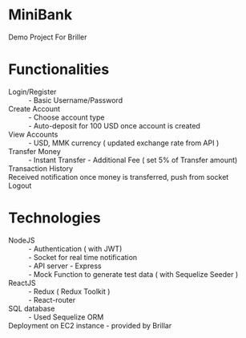 # MiniBank

Demo Project For Briller 

# Functionalities 
<dl>
<dt>Login/Register</dt>
<dd>- Basic Username/Password</dd>
<dt>Create Account</dt>
<dd>- Choose account type</dd>
<dd>- Auto-deposit for 100 USD once account is created</dd>
<dt>View Accounts</dt>
<dd>- USD, MMK currency ( updated exchange rate from API ) </dd>
<dt>Transfer Money</dt>
<dd>- Instant Transfer - Additional Fee ( set 5% of Transfer amount) </dd>
<dt>Transaction History</dt>
<dt>Received notification once money is transferred, push from socket</dt>
<dt>Logout</dt>
</dl>

# Technologies
<dl>
<dt>NodeJS</dt>
<dd> - Authentication ( with JWT) </dd>
<dd> - Socket for real time notification </dd>
<dd> - API server - Express </dd>
<dd> - Mock Function to generate test data ( with Sequelize Seeder )</dd>
<dt>ReactJS</dt>
<dd> - Redux ( Redux Toolkit ) </dd>
<dd> - React-router </dd>
<dt>SQL database</dt>
<dd> - Used Sequelize ORM </dd>
<dt>Deployment on EC2 instance - provided by Brillar</dt>
</dl>
